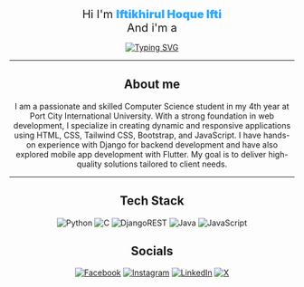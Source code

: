 <div id="header" align="center">
  <span style="font-size:20px">Hi I'm <span style="color:#2FA7FFFF;font-weight:900">Iftikhirul Hoque Ifti</span><br>And i'm a</span>
  
  [![Typing SVG](https://readme-typing-svg.demolab.com?font=Kdam+Thmor+Pro&size=22&pause=1000&color=11BCF7&center=true&vCenter=true&random=false&width=435&lines=Competetive+Programmer;Web+Designer)](https://git.io/typing-svg)
  
</div>

<div align="center">

---
## About me
I am a passionate and skilled Computer Science student in my 4th year at Port City International University. With a strong foundation in web development, I specialize in creating dynamic and responsive applications using HTML, CSS, Tailwind CSS, Bootstrap, and JavaScript. I have hands-on experience with Django for backend development and have also explored mobile app development with Flutter. My goal is to deliver high-quality solutions tailored to client needs.

---
## Tech Stack
![Python](https://img.shields.io/badge/python-3670A0?style=for-the-badge&logo=python&logoColor=ffdd54) ![C](https://img.shields.io/badge/c-%2300599C.svg?style=for-the-badge&logo=c&logoColor=white) ![DjangoREST](https://img.shields.io/badge/DJANGO-REST-ff1709?style=for-the-badge&logo=django&logoColor=white&color=ff1709&labelColor=gray) ![Java](https://img.shields.io/badge/java-%23ED8B00.svg?style=for-the-badge&logo=openjdk&logoColor=white) ![JavaScript](https://img.shields.io/badge/javascript-%23323330.svg?style=for-the-badge&logo=javascript&logoColor=%23F7DF1E)

##  Socials
[![Facebook](https://img.shields.io/badge/Facebook-%231877F2.svg?logo=Facebook&logoColor=white)](https://facebook.com/ifti.k.hoq) [![Instagram](https://img.shields.io/badge/Instagram-%23E4405F.svg?logo=Instagram&logoColor=white)](https://instagram.com/iftikhoq) [![LinkedIn](https://img.shields.io/badge/LinkedIn-%230077B5.svg?logo=linkedin&logoColor=white)](https://linkedin.com/in/iftikhoq) [![X](https://img.shields.io/badge/X-black.svg?logo=X&logoColor=white)](https://x.com/iftikhoq) 
</div>
